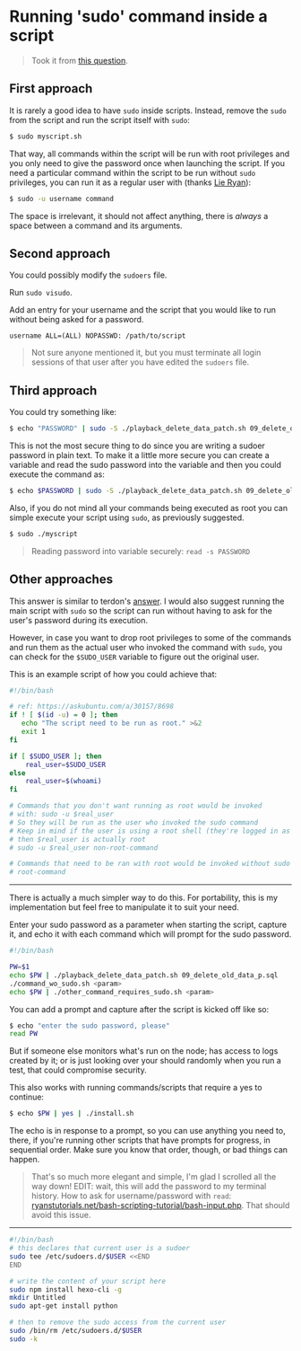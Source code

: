 # Running 'sudo' command inside a script

> Took it from [this question](https://askubuntu.com/questions/425754/how-do-i-run-a-sudo-command-inside-a-script).

## First approach

It is rarely a good idea to have `sudo` inside scripts. Instead, remove the `sudo` from the script and run the script itself with `sudo`:

```bash
$ sudo myscript.sh
```

That way, all commands within the script will be run with root privileges and you only need to give the password once when launching the script. If you need a particular command within the script to be run without `sudo` privileges, you can run it as a regular user with (thanks [Lie Ryan](https://askubuntu.com/questions/425754/how-do-i-run-this-sudo-command-inside-a-script#comment552406_425990)):

```bash
$ sudo -u username command 
```

The space is irrelevant, it should not affect anything, there is *always* a space between a command and its arguments.

## Second approach

You could possibly modify the `sudoers` file.

Run `sudo visudo`.

Add an entry for your username and the script that you would like to run without being asked for a password.

```bsh
username ALL=(ALL) NOPASSWD: /path/to/script
```

> Not sure anyone mentioned it, but you must terminate all login sessions of that user after you have edited the `sudoers` file.

## Third approach

You could try something like:

```bash
$ echo "PASSWORD" | sudo -S ./playback_delete_data_patch.sh 09_delete_old_data_p.sql
```

This is not the most secure thing to do since you are writing a sudoer password in plain text. To make it a little more secure you can create a variable and read the sudo password into the variable and then you could execute the command as:

```bash
$ echo $PASSWORD | sudo -S ./playback_delete_data_patch.sh 09_delete_old_data_p.sql
```

Also, if you do not mind all your commands being executed as root you can simple execute your script using `sudo`, as previously suggested.

```bash
$ sudo ./myscript
```

> Reading password into variable securely: `read -s PASSWORD` 

## Other approaches

This answer is similar to terdon's [answer](https://askubuntu.com/a/425990/8698). I would also suggest running the main script with `sudo` so the script can run without having to ask for the user's password during its execution.

However, in case you want to drop root privileges to some of the commands and run them as the actual user who invoked the command with `sudo`, you can check for the `$SUDO_USER` variable to figure out the original user.

This is an example script of how you could achieve that:

```bash
#!/bin/bash

# ref: https://askubuntu.com/a/30157/8698
if ! [ $(id -u) = 0 ]; then
   echo "The script need to be run as root." >&2
   exit 1
fi

if [ $SUDO_USER ]; then
    real_user=$SUDO_USER
else
    real_user=$(whoami)
fi

# Commands that you don't want running as root would be invoked
# with: sudo -u $real_user
# So they will be run as the user who invoked the sudo command
# Keep in mind if the user is using a root shell (they're logged in as root),
# then $real_user is actually root
# sudo -u $real_user non-root-command

# Commands that need to be ran with root would be invoked without sudo
# root-command
```

---

There is actually a much simpler way to do this. For portability, this is my implementation but feel free to manipulate it to suit your need.

Enter your sudo password as a parameter when starting the script, capture it, and echo it with each command which will prompt for the sudo password.

```bash
#!/bin/bash

PW=$1
echo $PW | ./playback_delete_data_patch.sh 09_delete_old_data_p.sql  
./command_wo_sudo.sh <param>
echo $PW | ./other_command_requires_sudo.sh <param>
```

You can add a prompt and capture after the script is kicked off like so:

```bash
$ echo "enter the sudo password, please"
read PW
```

But if someone else monitors what's run on the node; has access to logs created by it; or is just looking over your should randomly when you run a test, that could compromise security.

This also works with running commands/scripts that require a yes to continue:

```bash
$ echo $PW | yes | ./install.sh
```

The echo is in response to a prompt, so you can use anything you need to, there, if you're running other scripts that have prompts for progress, in sequential order. Make sure you know that order, though, or bad things can happen.

> That's so much more elegant and simple, I'm glad I scrolled all the way down! EDIT: wait, this will add the password to my terminal history. How to ask for username/password with `read`: [ryanstutorials.net/bash-scripting-tutorial/bash-input.php](https://ryanstutorials.net/bash-scripting-tutorial/bash-input.php). That should avoid this issue.

---

```bash
#!/bin/bash
# this declares that current user is a sudoer
sudo tee /etc/sudoers.d/$USER <<END
END

# write the content of your script here
sudo npm install hexo-cli -g
mkdir Untitled
sudo apt-get install python

# then to remove the sudo access from the current user
sudo /bin/rm /etc/sudoers.d/$USER
sudo -k
```

